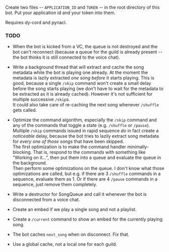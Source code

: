 Create two files -- `APPLICATION_ID` and `TOKEN` -- in the root directory of
this bot. Put your application id and your token into them.

Requires dy-cord and pynacl.

### TODO
* When the bot is kicked from a VC, the queue is not destroyed and the bot can't
  reconnect (because a queue for the guild is already present -- the bot thinks
  it is still connected to the voice chat).

* Write a background thread that will extract and cache the song
  metadata while the bot is playing one already. At the moment the metadata is
  lazily extracted _one song before_ it starts playing. This is good, because
  a single `/skip` command won't create a small delay before the song starts
  playing (we don't have to wait for the metadata to be extracted as it is
  already cached). However it's not sufficient for multiple successive `/skip`s.  
  It could also take care of re-caching the next song whenever `/shuffle` gets
  called.

* Optimize the command algorithm, especially the `/skip` command and any of the
  commands that toggle a state (e.g. `/shuffle` or `/pause`).
  Multiple `/skip` commands issued in rapid sequence _do_ in fact create a
  _noticeable_ delay, because the bot tries to lazily extract song metadata for
  _every one of those songs_ that have been skipped.  
  The first optimization is to make the command handler minimally-blocking.
  That is, respond to the commands with something like "Working on it...",
  then put them into a queue and evaluate the queue in the background.  
  Then perform some optimizations on the queue. I don't know what those
  optimizations are called, but e.g. if there are 3 `/shuffle` commands in a
  sequence, evaluate them as 1. Or if there are 4 `/pause` commands in a
  sequence, just remove them completely.

* Write a destructor for SongQueue and call it whenever the bot is disconnected
  from a voice chat.

* Create an embed if we play a single song and not a playlist.

* Create a `/current` command to show an embed for the currently playing song.

* The bot caches `next_song` when on disconnect. Fix that.

* Use a global cache, not a local one for each guild.
